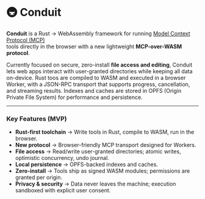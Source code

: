 # 🚇 Conduit

**Conduit** is a Rust → WebAssembly framework for running [Model Context Protocol (MCP)](https://modelcontextprotocol.io)  
tools directly in the browser with a new lightweight **MCP-over-WASM protocol**.

Currently focused on secure, zero-install **file access and editing**, Conduit lets web apps interact with user-granted directories while keeping all data on-device. Rust toos are compiled to WASM and executed in a browser Worker, with a JSON-RPC transport that supports progress, cancellation, and streaming results. Indexes and caches are stored in OPFS (Origin Private File System) for performance and persistence.

---

### Key Features (MVP)

- **Rust-first toolchain** → Write tools in Rust, compile to WASM, run in the browser.
- **New protocol** → Browser-friendly MCP transport designed for Workers.
- **File access** → Read/write user-granted directories; atomic writes, optimistic concurrency, undo journal.
- **Local persistence** → OPFS-backed indexes and caches.
- **Zero-install** → Tools ship as signed WASM modules; permissions are granted per origin.
- **Privacy & security** → Data never leaves the machine; execution sandboxed with explicit user consent.

